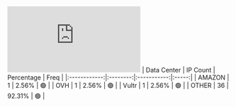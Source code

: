 ![Diagramm](https://github.com/obajay/StateSync-snapshots/blob/main/Projects/Qwoyn/1/README.md)
| Data Center | IP Count | Percentage | Freq |
|:------------:|:--------:|:-----------:|:-----:|
| AMAZON | 1 | 2.56% | 🟢 |
| OVH | 1 | 2.56% | 🟢 |
| Vultr | 1 | 2.56% | 🟢 |
| OTHER | 36 | 92.31% | 🟢 |